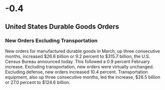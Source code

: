 # -0.4

## United States Durable Goods Orders

### New Orders Excluding Transportation

New orders for manufactured durable goods in March, up three consecutive months, increased $26.6
billion or 9.2 percent to $315.7 billion, the U.S. Census Bureau announced today. This followed a 0.9
percent February increase. Excluding transportation, new orders were virtually unchanged. Excluding
defense, new orders increased 10.4 percent. Transportation equipment, also up three consecutive
months, led the increase, $26.5 billion or 27.0 percent to $124.6 billion.
